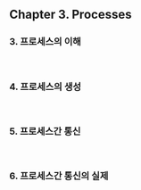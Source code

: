 ## Chapter 3. Processes

### 3. 프로세스의 이해

<br>

### 4. 프로세스의 생성

<br>

### 5. 프로세스간 통신

<br>

### 6. 프로세스간 통신의 실제

<br>